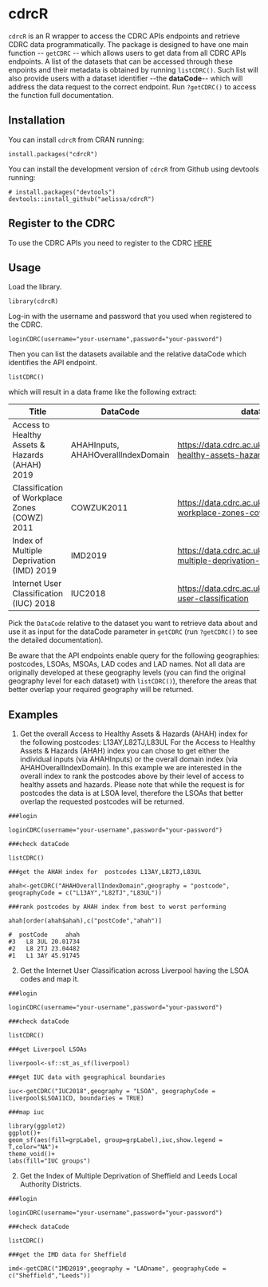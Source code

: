 # cdrcR

`cdrcR` is an R wrapper to access the CDRC APIs endpoints and retrieve CDRC data programmatically.
The package is designed to have one main function -- `getCDRC` -- which allows users to get data from all CDRC APIs endpoints.
A list of the datasets that can be accessed through these enpoints and their metadata is obtained by running `listCDRC()`. Such list will also provide users with a dataset identifier --the **dataCode**-- which will address the data request to the correct endpoint. Run `?getCDRC()` to access the function full documentation.

## Installation

You can install `cdrcR` from CRAN running:

```
install.packages("cdrcR")
```

You can install the development version of `cdrcR` from Github using devtools running:

```
# install.packages("devtools")
devtools::install_github("aelissa/cdrcR")

```

## Register to the CDRC

To use the CDRC APIs you need to register to the CDRC [HERE](https://apps.cdrc.ac.uk/datasetportal/Identity/Account/Register)

## Usage

Load the library.

```
library(cdrcR)
```

Log-in with the username and password that you used when registered to the CDRC.

```
loginCDRC(username="your-username",password="your-password")
```

Then you can list the datasets available and the relative dataCode which identifies the API endpoint.

```
listCDRC()

```

which will result in a data frame like the following extract:

| Title                                          | DataCode                           | dataSetURL                                                          | GeographicalCoverage | GeographyLevel |
| ---------------------------------------------- | ---------------------------------- | ------------------------------------------------------------------- | -------------------- | -------------- |
| Access to Healthy Assets & Hazards (AHAH) 2019 | AHAHInputs, AHAHOverallIndexDomain | https://data.cdrc.ac.uk/dataset/access-healthy-assets-hazards-ahah  | GreatBritain         | LSOA           |
| Classification of Workplace Zones (COWZ) 2011  | COWZUK2011                         | https://data.cdrc.ac.uk/dataset/classification-workplace-zones-cowz | UnitedKingdom        | WZ             |
| Index of Multiple Deprivation (IMD) 2019       | IMD2019                            | https://data.cdrc.ac.uk/dataset/index-multiple-deprivation-imd      | UnitedKingdom        | LSOA           |
| Internet User Classification (IUC) 2018        | IUC2018                            | https://data.cdrc.ac.uk/dataset/internet-user-classification        | GreatBritain         | LSOA           |

Pick the `DataCode` relative to the dataset you want to retrieve data about and use it as input for the dataCode parameter in `getCDRC` (run `?getCDRC()` to see the detailed documentation).

Be aware that the API endpoints enable query for the following geographies: postcodes, LSOAs, MSOAs, LAD codes and LAD names. Not all data are originally developed at these geography levels (you can find the original geography level for each dataset) with `listCDRC()`), therefore the areas that better overlap your required geography will be returned.

## Examples

1. Get the overall Access to Healthy Assets & Hazards (AHAH) index for the following postcodes: L13AY,L82TJ,L83UL
   For the Access to Healthy Assets & Hazards (AHAH) index you can chose to get either the individual inputs (via AHAHInputs) or the overall domain index (via AHAHOverallIndexDomain). In this example we are interested in the overall index to rank the postcodes above by their level of access to healthy assets and hazards. Please note that while the request is for postcodes the data is at LSOA level, therefore the LSOAs that better overlap the requested postcodes will be returned.

```
###login

loginCDRC(username="your-username",password="your-password")

###check dataCode

listCDRC()

###get the AHAH index for  postcodes L13AY,L82TJ,L83UL

ahah<-getCDRC("AHAHOverallIndexDomain",geography = "postcode", geographyCode = c("L13AY","L82TJ","L83UL"))

###rank postcodes by AHAH index from best to worst performing

ahah[order(ahah$ahah),c("postCode","ahah")]

#  postCode     ahah
#3   L8 3UL 20.01734
#2   L8 2TJ 23.04482
#1   L1 3AY 45.91745

```

2. Get the Internet User Classification across Liverpool having the LSOA codes and map it.

```
###login

loginCDRC(username="your-username",password="your-password")

###check dataCode

listCDRC()

###get Liverpool LSOAs

liverpool<-sf::st_as_sf(liverpool)

###get IUC data with geographical boundaries

iuc<-getCDRC("IUC2018",geography = "LSOA", geographyCode = liverpool$LSOA11CD, boundaries = TRUE)

###map iuc

library(ggplot2)
ggplot()+
geom_sf(aes(fill=grpLabel, group=grpLabel),iuc,show.legend = T,color="NA")+
theme_void()+
labs(fill="IUC groups")

```

2. Get the Index of Multiple Deprivation of Sheffield and Leeds Local Authority Districts.

```
###login

loginCDRC(username="your-username",password="your-password")

###check dataCode

listCDRC()

###get the IMD data for Sheffield

imd<-getCDRC("IMD2019",geography = "LADname", geographyCode = c("Sheffield","Leeds"))

```
